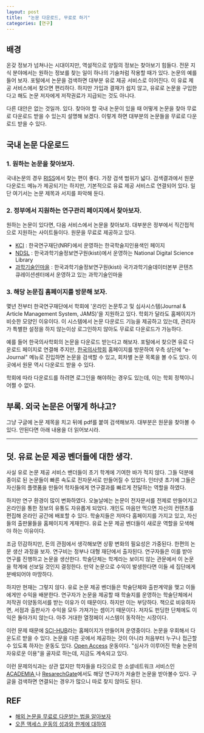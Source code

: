 ```yaml
---
layout: post
title:  "논문 다운로드, 무료로 하기"
categories: [연구]
---
```


## 배경

온갖 정보가 넘쳐나는 시대이지만, 역설적으로 양질의 정보는 찾아보기 힘들다. 전문 지식 분야에서는 원하는 정보를 찾는 일이 하나의 기술처럼 작용할 때가 있다. 논문의 예를 들어 보자. 포털에서 논문을 검색하면 대부분 유로 제공 서비스로 이어진다. 이 유료 제공 서비스에서 찾으면 편리하다. 하지만 가입과 결재가 쉽지 않고, 유로로 논문을 구입한다고 해도 논문 저자에게 저작권료가 지급되는 것도 아니다.

다른 대안은 없는 것일까. 있다. 찾아야 할 국내 논문이 있을 때 어떻게 논문을 찾아 무료로 다운로드 받을 수 있는지 설명해 보겠다. 이렇게 하면 대부분의 논문들을 무료로 다운로드 받을 수 있다.

## 국내 논문 다운로드

### 1. 원하는 논문을 찾아보자.

국내논문의 경우 [RISS](http://www.riss4u.net/index.do)에서 찾는 편이 좋다. 가장 검색 범위가 넓다. 검색결과에서 원문 다운로드 메뉴가 제공되기는 하지만, 기본적으로 유료 제공 서비스로 연결되어 있다. 일단 여기서는 논문 제목과 서지를 파악해 둔다.

### 2. 정부에서 지원하는 연구관리 페이지에서 찾아보자.

원하는 논문이 있다면, 다음 서비스에서 논문을 찾아보자. 대부분은 정부에서 직간접적으로 지원하는 사이트들이다. 원문을 무료로 제공하고 있다.

* [KCI](https://www.kci.go.kr/) : 한국연구재단(NRF)에서 운영하는 한국학술지인용색인 페이지
* [NDSL](https://www.kci.go.kr/) : 한국과학기술정보연구원(kisti)에서 운영하는 National Digital Science Library
* [과학기술인마을](http://society.kisti.re.kr/) : 한국과학기술정보연구원(kisti) 국가과학기술데이터본부 콘텐츠큐레이션센터에서 운영하고 있는 과학기술인마을

### 3. 해당 논문집 홈페이지를 방문해 보자.

몇년 전부터 한국연구재단에서 학회에 '온라인 논문투고 및 심사시스템(Journal & Article Management System, JAMS)'을 지원하고 있다. 학회가 달라도 홈페이지가 비슷한 모양인 이유이다. 이 시스템에서 논문 다운로드 기능을 제공하고 있는데, 관리자가 특별한 설정을 하지 않는이상 로그인하지 않아도 무료로 다운로드가 가능하다.

예를 들어 한국의사학회의 논문을 다운로드 받는다고 해보자. 포털에서 찾으면 유로 다운로드 페이지로 연결해 주지만, [한국의사학회](https://medicalhistory.jams.or.kr/) 홈페이지를 방문하여 우측 상단에 "e-Journal" 메뉴로 진입하면 논문을 검색할 수 있고, 회차별 논문 목록을 볼 수도 있다. 이곳에서 원문 역시 다운로드 받을 수 있다.

학회에 따라 다운로드를 하려면 로그인을 해야하는 경우도 있는데, 이는 학회 정책이니 어쩔 수 없다.

## 부록. 외국 논문은 어떻게 하냐고?

그냥 구글에 논문 제목을 치고 뒤에 pdf를 붙여 검색해보자. 대부분은 원문을 찾아볼 수 있다. 안된다면 아래 내용을 더 읽어보시라.

***

## 덧. 유료 논문 제공 벤더들에 대한 생각.

사실 유로 논문 제공 서비스 밴더들이 초기 학계에 기여한 바가 적지 않다. 그들 덕분에 종이로 된 논문들이 빠른 속도로 전자문서로 만들어질 수 있었다. 인터넷 초기에 그들은 자신들의 플랫폼을 만들어 학자들에게 연구결과를 빠르게 전달하는 역할을 하였다.

하지만 연구 환경이 많이 변화하였다. 오늘날에는 논문이 전자문서를 전제로 만들어지고 온라인을 통한 정보의 유통도 자유롭게 되었다. 개인도 마음만 먹으면 자신의 컨텐츠를 편집해 온라인 공간에 배포할 수 있다. 학술지들은 저마다 홈페이지를 가지고 있고, 자신들의 출판물들을 홈페이지게 게재한다. 유료 논문 제공 벤더들이 새로운 역할을 모색해야 하는 이유이다.

조금 민감하지만, 돈의 관점에서 생각해보면 상황 변화의 필요성은 가중된다. 한편의 논문 생산 과정을 보자. 연구비는 정부나 대형 재단에서 출자된다. 연구자들은 이를 받아 연구를 진행하고 논문을 생산한다. 학술단체는 학계라는 보이지 않는 관문에서 이 논문을 학계에 선보일 것인지 결정한다. 만약 논문으로 수익이 발생한다면 이들 세 집단에게 분배되어야 마땅하다.

하지만 현재는 그렇지 않다. 유료 논문 제공 벤더들은 학술단체와 출판계약을 맺고 이들에게만 수익을 배분한다. 연구자가 논문을 제공할 때 학술지를 운영하는 학술단체에서 저작권 이양동의서를 받는 이유가 이 때문이다. 하지만 이는 부당하다. 책으로 비유하자면, 서점과 출판사가 수익을 모두 가져가는 셈이기 때문이다. 저자도 펀딩한 단체에도 이익은 돌아가지 않는다. 아주 거대한 열정페이 시스템이 동작하는 시장이다.

이런 문제 때문에 [SCI-HUB](http://sci-hub.tw/)라는 홈페이지가 만들어져 운영중이다. 논문을 우회해서 다운도르 받을 수 있다. 논문을 다른 곳에서 제공하는 것이 아니라 처음부터 누구나 접근할 수 있도록 하자는 운동도 있다. [Open Access](https://ko.wikipedia.org/wiki/%EC%98%A4%ED%94%88_%EC%95%A1%EC%84%B8%EC%8A%A4) 운동이다. "심사가 이루어진 학술 논문의 자유로운 이용"을 골자로 하는데, 지금도 계속되고 있다.

이런 문제의식과는 상관 없지만 학자들을 타깃으로 한 소셜네트워크 서비스인 [ACADEMIA
](https://www.academia.edu/)나 [ResarechGate](https://www.researchgate.net/)에서도 해당 연구자가 저술한 논문을 받아볼수 있다. 구글을 검색하면 연결되는 경우가 많으니 따로 찾지 않아도 된다.

## REF

* [해외 논문을 무료로 다운받는 법을 알아보자](http://blog.naver.com/PostView.nhn?blogId=weareiris&logNo=220640993538&redirect=Dlog&widgetTypeCall=true)
* [오픈 액세스 운동의 성과와 한계에 대하여](https://medium.com/pluto-network/%ED%95%9C%EA%B8%80-%EC%98%A4%ED%94%88-%EC%95%A1%EC%84%B8%EC%8A%A4-%EC%9A%B4%EB%8F%99%EC%9D%98-%EC%84%B1%EA%B3%BC%EC%99%80-%ED%95%9C%EA%B3%84%EC%97%90-%EB%8C%80%ED%95%98%EC%97%AC-e1bb2d9c69d2)
